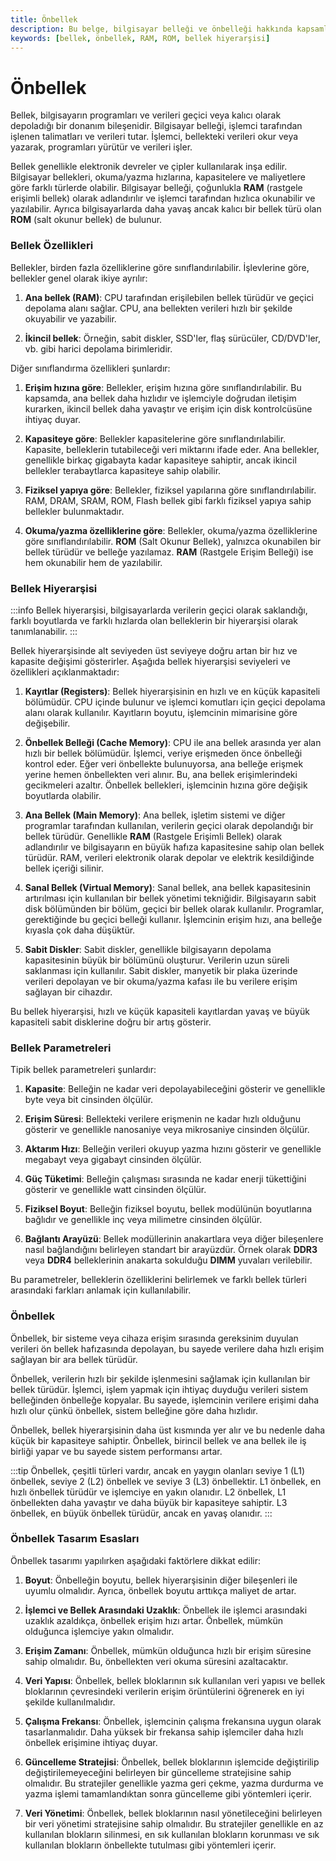 ```yaml
---
title: Önbellek
description: Bu belge, bilgisayar belleği ve önbelleği hakkında kapsamlı bir bilgi sunmaktadır. Bellek türleri, özellikleri ve hiyerarşisi gibi temel kavramları ele alarak, işlemlerin nasıl hızlandırılabileceği konusuna ışık tutmaktadır.
keywords: [bellek, önbellek, RAM, ROM, bellek hiyerarşisi]
---
```


# Önbellek 

Bellek, bilgisayarın programları ve verileri geçici veya kalıcı olarak depoladığı bir donanım bileşenidir. Bilgisayar belleği, işlemci tarafından işlenen talimatları ve verileri tutar. İşlemci, bellekteki verileri okur veya yazarak, programları yürütür ve verileri işler.

Bellek genellikle elektronik devreler ve çipler kullanılarak inşa edilir. Bilgisayar bellekleri, okuma/yazma hızlarına, kapasitelere ve maliyetlere göre farklı türlerde olabilir. Bilgisayar belleği, çoğunlukla **RAM** (rastgele erişimli bellek) olarak adlandırılır ve işlemci tarafından hızlıca okunabilir ve yazılabilir. Ayrıca bilgisayarlarda daha yavaş ancak kalıcı bir bellek türü olan **ROM** (salt okunur bellek) de bulunur.

### Bellek Özellikleri

Bellekler, birden fazla özelliklerine göre sınıflandırılabilir. İşlevlerine göre, bellekler genel olarak ikiye ayrılır:

1. **Ana bellek (RAM)**: CPU tarafından erişilebilen bellek türüdür ve geçici depolama alanı sağlar. CPU, ana bellekten verileri hızlı bir şekilde okuyabilir ve yazabilir.
    
2. **İkincil bellek**: Örneğin, sabit diskler, SSD'ler, flaş sürücüler, CD/DVD'ler, vb. gibi harici depolama birimleridir.
    
Diğer sınıflandırma özellikleri şunlardır:

1. **Erişim hızına göre**: Bellekler, erişim hızına göre sınıflandırılabilir. Bu kapsamda, ana bellek daha hızlıdır ve işlemciyle doğrudan iletişim kurarken, ikincil bellek daha yavaştır ve erişim için disk kontrolcüsüne ihtiyaç duyar.
    
2. **Kapasiteye göre**: Bellekler kapasitelerine göre sınıflandırılabilir. Kapasite, belleklerin tutabileceği veri miktarını ifade eder. Ana bellekler, genellikle birkaç gigabayta kadar kapasiteye sahiptir, ancak ikincil bellekler terabaytlarca kapasiteye sahip olabilir.
    
3. **Fiziksel yapıya göre**: Bellekler, fiziksel yapılarına göre sınıflandırılabilir. RAM, DRAM, SRAM, ROM, Flash bellek gibi farklı fiziksel yapıya sahip bellekler bulunmaktadır.
    
4. **Okuma/yazma özelliklerine göre**: Bellekler, okuma/yazma özelliklerine göre sınıflandırılabilir. **ROM** (Salt Okunur Bellek), yalnızca okunabilen bir bellek türüdür ve belleğe yazılamaz. **RAM** (Rastgele Erişim Belleği) ise hem okunabilir hem de yazılabilir.

### Bellek Hiyerarşisi

:::info
Bellek hiyerarşisi, bilgisayarlarda verilerin geçici olarak saklandığı, farklı boyutlarda ve farklı hızlarda olan belleklerin bir hiyerarşisi olarak tanımlanabilir.
:::

Bellek hiyerarşisinde alt seviyeden üst seviyeye doğru artan bir hız ve kapasite değişimi gösterirler. Aşağıda bellek hiyerarşisi seviyeleri ve özellikleri açıklanmaktadır:

1. **Kayıtlar (Registers)**: Bellek hiyerarşisinin en hızlı ve en küçük kapasiteli bölümüdür. CPU içinde bulunur ve işlemci komutları için geçici depolama alanı olarak kullanılır. Kayıtların boyutu, işlemcinin mimarisine göre değişebilir.
    
2. **Önbellek Belleği (Cache Memory)**: CPU ile ana bellek arasında yer alan hızlı bir bellek bölümüdür. İşlemci, veriye erişmeden önce önbelleği kontrol eder. Eğer veri önbellekte bulunuyorsa, ana belleğe erişmek yerine hemen önbellekten veri alınır. Bu, ana bellek erişimlerindeki gecikmeleri azaltır. Önbellek bellekleri, işlemcinin hızına göre değişik boyutlarda olabilir.
    
3. **Ana Bellek (Main Memory)**: Ana bellek, işletim sistemi ve diğer programlar tarafından kullanılan, verilerin geçici olarak depolandığı bir bellek türüdür. Genellikle **RAM** (Rastgele Erişimli Bellek) olarak adlandırılır ve bilgisayarın en büyük hafıza kapasitesine sahip olan bellek türüdür. RAM, verileri elektronik olarak depolar ve elektrik kesildiğinde bellek içeriği silinir.
    
4. **Sanal Bellek (Virtual Memory)**: Sanal bellek, ana bellek kapasitesinin artırılması için kullanılan bir bellek yönetimi tekniğidir. Bilgisayarın sabit disk bölümünden bir bölüm, geçici bir bellek olarak kullanılır. Programlar, gerektiğinde bu geçici belleği kullanır. İşlemcinin erişim hızı, ana belleğe kıyasla çok daha düşüktür.
    
5. **Sabit Diskler**: Sabit diskler, genellikle bilgisayarın depolama kapasitesinin büyük bir bölümünü oluşturur. Verilerin uzun süreli saklanması için kullanılır. Sabit diskler, manyetik bir plaka üzerinde verileri depolayan ve bir okuma/yazma kafası ile bu verilere erişim sağlayan bir cihazdır.
    
Bu bellek hiyerarşisi, hızlı ve küçük kapasiteli kayıtlardan yavaş ve büyük kapasiteli sabit disklerine doğru bir artış gösterir.

### Bellek Parametreleri

Tipik bellek parametreleri şunlardır:

1. **Kapasite**: Belleğin ne kadar veri depolayabileceğini gösterir ve genellikle byte veya bit cinsinden ölçülür.
    
2. **Erişim Süresi**: Bellekteki verilere erişmenin ne kadar hızlı olduğunu gösterir ve genellikle nanosaniye veya mikrosaniye cinsinden ölçülür.
    
3. **Aktarım Hızı**: Belleğin verileri okuyup yazma hızını gösterir ve genellikle megabayt veya gigabayt cinsinden ölçülür.
    
4. **Güç Tüketimi**: Belleğin çalışması sırasında ne kadar enerji tükettiğini gösterir ve genellikle watt cinsinden ölçülür.
    
5. **Fiziksel Boyut**: Belleğin fiziksel boyutu, bellek modülünün boyutlarına bağlıdır ve genellikle inç veya milimetre cinsinden ölçülür.
    
6. **Bağlantı Arayüzü**: Bellek modüllerinin anakartlara veya diğer bileşenlere nasıl bağlandığını belirleyen standart bir arayüzdür. Örnek olarak **DDR3** veya **DDR4** belleklerinin anakarta sokulduğu **DIMM** yuvaları verilebilir.
    
Bu parametreler, belleklerin özelliklerini belirlemek ve farklı bellek türleri arasındaki farkları anlamak için kullanılabilir.

### Önbellek

Önbellek, bir sisteme veya cihaza erişim sırasında gereksinim duyulan verileri ön bellek hafızasında depolayan, bu sayede verilere daha hızlı erişim sağlayan bir ara bellek türüdür.

Önbellek, verilerin hızlı bir şekilde işlenmesini sağlamak için kullanılan bir bellek türüdür. İşlemci, işlem yapmak için ihtiyaç duyduğu verileri sistem belleğinden önbelleğe kopyalar. Bu sayede, işlemcinin verilere erişimi daha hızlı olur çünkü önbellek, sistem belleğine göre daha hızlıdır.

Önbellek, bellek hiyerarşisinin daha üst kısmında yer alır ve bu nedenle daha küçük bir kapasiteye sahiptir. Önbellek, birincil bellek ve ana bellek ile iş birliği yapar ve bu sayede sistem performansı artar.

:::tip
Önbellek, çeşitli türleri vardır, ancak en yaygın olanları seviye 1 (L1) önbellek, seviye 2 (L2) önbellek ve seviye 3 (L3) önbellektir. L1 önbellek, en hızlı önbellek türüdür ve işlemciye en yakın olanıdır. L2 önbellek, L1 önbellekten daha yavaştır ve daha büyük bir kapasiteye sahiptir. L3 önbellek, en büyük önbellek türüdür, ancak en yavaş olanıdır.
:::

### Önbellek Tasarım Esasları

Önbellek tasarımı yapılırken aşağıdaki faktörlere dikkat edilir:

1. **Boyut**: Önbelleğin boyutu, bellek hiyerarşisinin diğer bileşenleri ile uyumlu olmalıdır. Ayrıca, önbellek boyutu arttıkça maliyet de artar.
    
2. **İşlemci ve Bellek Arasındaki Uzaklık**: Önbellek ile işlemci arasındaki uzaklık azaldıkça, önbellek erişim hızı artar. Önbellek, mümkün olduğunca işlemciye yakın olmalıdır.
    
3. **Erişim Zamanı**: Önbellek, mümkün olduğunca hızlı bir erişim süresine sahip olmalıdır. Bu, önbellekten veri okuma süresini azaltacaktır.
    
4. **Veri Yapısı**: Önbellek, bellek bloklarının sık kullanılan veri yapısı ve bellek bloklarının çevresindeki verilerin erişim örüntülerini öğrenerek en iyi şekilde kullanılmalıdır.
    
5. **Çalışma Frekansı**: Önbellek, işlemcinin çalışma frekansına uygun olarak tasarlanmalıdır. Daha yüksek bir frekansa sahip işlemciler daha hızlı önbellek erişimine ihtiyaç duyar.
    
6. **Güncelleme Stratejisi**: Önbellek, bellek bloklarının işlemcide değiştirilip değiştirilemeyeceğini belirleyen bir güncelleme stratejisine sahip olmalıdır. Bu stratejiler genellikle yazma geri çekme, yazma durdurma ve yazma işlemi tamamlandıktan sonra güncelleme gibi yöntemleri içerir.
    
7. **Veri Yönetimi**: Önbellek, bellek bloklarının nasıl yönetileceğini belirleyen bir veri yönetimi stratejisine sahip olmalıdır. Bu stratejiler genellikle en az kullanılan blokların silinmesi, en sık kullanılan blokların korunması ve sık kullanılan blokların önbellekte tutulması gibi yöntemleri içerir.
